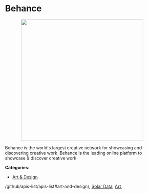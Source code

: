 # Behance
<p align="center">
    <img width="400" src="https://raw.githubusercontent.com/apis-list/apis-list/apis/behance/logo_256x256.png" />
</p>

Behance is the world's largest creative network for showcasing and discovering creative work. Behance is the leading online platform to showcase & discover creative work



**Categories**:

- [Art & Design](https://github.com/apis-list/apis-list#art-and-design)



/github/apis-list/apis-list#art-and-design), [Solar Data](https://github/apis-list/apis-list#solar-data), [Art](https://github/apis-list/apis-list#art),


